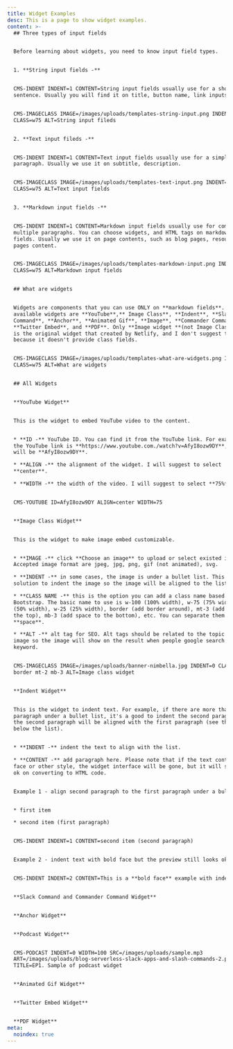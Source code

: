 ```yaml
---
title: Widget Examples
desc: This is a page to show widget examples.
content: >-
  ## Three types of input fields


  Before learning about widgets, you need to know input field types.


  1. **String input fields -**


  CMS-INDENT INDENT=1 CONTENT=String input fields usually use for a short
  sentence. Usually you will find it on title, button name, link inputs.


  CMS-IMAGECLASS IMAGE=/images/uploads/templates-string-input.png INDENT=1
  CLASS=w75 ALT=String input fileds


  2. **Text input fileds -**


  CMS-INDENT INDENT=1 CONTENT=Text input fields usually use for a simple text
  paragraph. Usually we use it on subtitle, description.


  CMS-IMAGECLASS IMAGE=/images/uploads/templates-text-input.png INDENT=1
  CLASS=w75 ALT=Text input fields


  3. **Markdown input fields -**


  CMS-INDENT INDENT=1 CONTENT=Markdown input fields usually use for complex and
  multiple paragraphs. You can choose widgets, and HTML tags on markdown input
  fields. Usually we use it on page contents, such as blog pages, resources
  pages content.


  CMS-IMAGECLASS IMAGE=/images/uploads/templates-markdown-input.png INDENT=1
  CLASS=w75 ALT=Markdown input fields


  ## What are widgets


  Widgets are components that you can use ONLY on **markdown fields**. Currently
  available widgets are **YouTube**,** Image Class**, **Indent**, **Slack
  Command**, **Anchor**, **Animated Gif**, **Image**, **Commander Command**,
  **Twitter Embed**, and **PDF**. Only **Image widget **(not Image Class Widget)
  is the original widget that created by Netlify, and I don't suggest to use
  because it doesn't provide class fields.


  CMS-IMAGECLASS IMAGE=/images/uploads/templates-what-are-widgets.png INDENT=0
  CLASS=w75 ALT=What are widgets


  ## All Widgets


  **YouTube Widget**


  This is the widget to embed YouTube video to the content.


  * **ID -** YouTube ID. You can find it from the YouTube link. For example, if
  the YouTube link is **https://www.youtube.com./watch?v=AfyI8ozw9DY**, the ID
  will be **AfyI8ozw9DY**.

  * **ALIGN -** the alignment of the widget. I will suggest to select
  **center**.

  * **WIDTH -** the width of the video. I will suggest to select **75%**.


  CMS-YOUTUBE ID=AfyI8ozw9DY ALIGN=center WIDTH=75


  **Image Class Widget**


  This is the widget to make image embed customizable.


  * **IMAGE -** click **Choose an image** to upload or select existed images.
  Accepted image format are jpeg, jpg, png, gif (not animated), svg.

  * **INDENT -** in some cases, the image is under a bullet list. This is the
  solution to indent the image so the image will be aligned to the list level.

  * **CLASS NAME -** this is the option you can add a class name based on
  Bootstrap. The basic name to use is w-100 (100% width), w-75 (75% width), w-50
  (50% width), w-25 (25% width), border (add border around), mt-3 (add space to
  the top), mb-3 (add space to the bottom), etc. You can separate them by
  **space**.

  * **ALT -** alt tag for SEO. Alt tags should be related to the topic of the
  image so the image will show on the result when people google search for the
  keyword.


  CMS-IMAGECLASS IMAGE=/images/uploads/banner-nimbella.jpg INDENT=0 CLASS=w-75
  border mt-2 mb-3 ALT=Image class widget


  **Indent Widget**


  This is the widget to indent text. For example, if there are more than two
  paragraph under a bullet list, it's a good to indent the second paragraph so
  the second paragraph will be aligned with the first paragraph (see the example
  below the list).


  * **INDENT -** indent the text to align with the list.

  * **CONTENT -** add paragraph here. Please note that if the text contains bold
  face or other style, the widget interface will be gone, but it will still be
  ok on converting to HTML code.


  Example 1 - align second paragraph to the first paragraph under a bullet list


  * first item

  * second item (first paragraph)


  CMS-INDENT INDENT=1 CONTENT=second item (second paragraph)


  Example 2 - indent text with bold face but the preview still looks ok


  CMS-INDENT INDENT=2 CONTENT=This is a **bold face** example with indent 2.


  **Slack Command and Commander Command Widget**


  **Anchor Widget**


  **Podcast Widget**


  CMS-PODCAST INDENT=0 WIDTH=100 SRC=/images/uploads/sample.mp3
  ART=/images/uploads/blog-serverless-slack-apps-and-slash-commands-2.png
  TITLE=EP1. Sample of podcast widget


  **Animated Gif Widget**


  **Twitter Embed Widget**


  **PDF Widget**
meta:
  noindex: true
---
```


